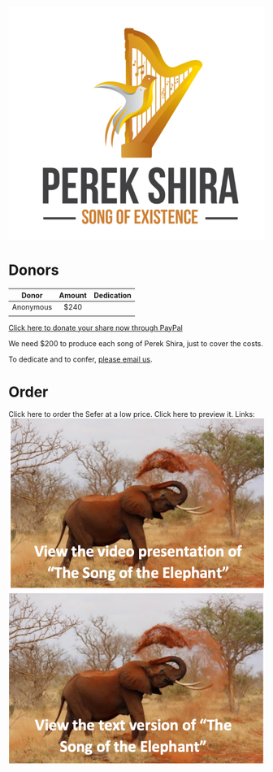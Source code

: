 ![alt text](assets/Logo.png "Perek Shira: Song Of Existence")

# Donors

| Donor   | Amount | Dedication |
| -----   | :----: | ---------: |
|Anonymous| $240       |            |
|         |        |            |

[Click here to donate your share now through PayPal](www.paypal.com)

We need $200 to produce each song of Perek Shira, just to cover the costs.

To dedicate and to confer, [please email us](info@songofexistence.org).

# Order

Click here to order the Sefer at a low price.
Click here to preview it.
Links:
[![Foo](assets/Elephant-video-logo.png)]()
[![Foo](assets/Elephant-text-logo.png)]()


